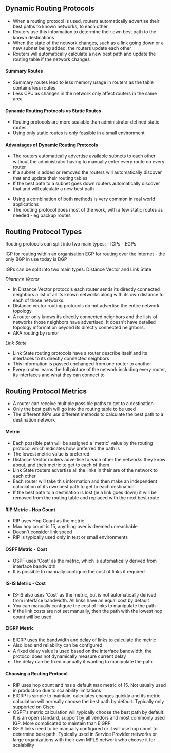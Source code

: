 ## Dynamic Routing Protocols

* When a routing protocol is used, routers automatically advertise their best paths to known networks, to each other
* Routers use this information to determine their own best path to the known destinations
* When the state of the network changes, such as a link going down or a new subnet being added, the routers update each other
* Routers will automatically calculate a new best path and update the routing table if the network changes

#### Summary Routes
- Summary routes lead to less memory usage in routers as the table contains less routes
- Less CPU as changes in the network only affect routers in the same area

#### Dynamic Routing Protocols vs Static Routes

* Routing protocols are more scalable than administrator defined static routes
* Using only static routes is only feasible in a small environment

#### Advantages of Dynamic Routing Protocols 
- The routers automatically advertise available subnets to each other without the administrator having to manually enter every route on every router
- If a subnet is added or removed the routers will automatically discover that and update their routing tables
- If the best path to a subnet goes down routers automatically discover that and will calculate a new best path

* Using a combination of both methods is very common in real world applications
* The routing protocol does most of the work, with a few static routes as needed - eg backup routes

## Routing Protocol Types

Routing protocols can split into two main types:
    - IGPs
    - EGPs

IGP for routing within an organisation
EGP for routing over the Internet -  the only BGP in use today is BGP

IGPs can be split into two main types: Distance Vector and Link State

*Distance Vector*
- In Distance Vector protocols each router sends its directly connected neighbors a list of all its known networks along with its own distance to each of those networks.
- Distance vector routing protocols do not advertise the entire network topology
- A router only knows its directly connected neighbors and the lists of networks those neighbors have advertised. It doesn't have detailed topology information beyond its directly connected neighbors.
- AKA routing by rumor


*Link State*
* Link State routing protocols have a router describe itself and its interfaces to its directly connected neighbors
* This information is passed unchanged from one router to another
* Every router learns the full picture of the network including every router, its interfaces and what they can connect to

## Routing Protocol Metrics

- A router can receive multiple possible paths to get to a destination
- Only the best path will go into the routing table to be used
- The different IGPs use different methods to calculate the best path to a destination network

#### Metric
* Each possible path will be assigned a 'metric' value by the routing protocol which indicates how preferred the path is
* The lowest metric value is preferred
* Distance Vector routers advertise to each other the networks they know about, and their metric to get to each of them
* Link State routers advertise all the links in their are of the network to each other
* Each router will take this information and then make an independent calculation of its own best path to get to each destination
* If the best path to a destination is lost (ie a link goes down) it will be removed from the routing table and replaced with the next best route

#### RIP Metric - Hop Count

- RIP uses Hop Count as the metric
- Max hop count is 15, anything over is deemed unreachable
- Doesn't consider link speed
- RIP is typically used only in test or small environments

#### OSPF Metric - Cost
* OSPF uses 'Cost' as the metric, which is automatically derived from interface bandwidth
* It is possible to manually configure the cost of links if required

#### IS-IS Metric - Cost
- IS-IS also uses 'Cost' as the metric, but is not automatically derived from interface bandwidth. All links have an equal cost by default
- You can manually configure the cost of links to manipulate the path
- If the link costs are not set manually, then the path with the lowest hop count will be used

#### EIGRP Metric 
* EIGRP uses the bandwidth and delay of links to calculate the metric
* Also load and reliability can be configured
* A fixed delay value is used based on the interface bandwidth, the protocol does not dynamically measure current delay
* The delay can be fixed manually if wanting to manipulate the path

#### Choosing a Routing Protocol
- RIP uses hop count and has a default max metric of 15. Not usually used in production due to scalability limitations
- EIGRP is simple to maintain, calculates changes quickly and its metric calculation will normally choose the best path by default. Typically only supported on Cisco
- OSPF's metric calculation will typically choose the best path by default. It is an open standard, support by all vendors and most commonly used IGP. More complicated to maintain than EIGRP
- IS-IS links need to be manually configured or it will use hop count to determine best path. Typically used in Service Provider networks or large organizations with their own MPLS network who choose it for scalability










